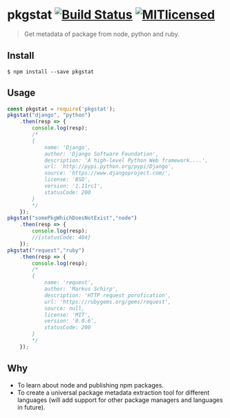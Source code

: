 # pkgstat [![Build Status](https://travis-ci.org/zuck007/pkgstat.svg?branch=master)](https://travis-ci.org/zuck007/pkgstat) [![MITlicensed](https://img.shields.io/badge/license-MIT-blue.svg)](https://raw.githubusercontent.com/zuck007/pkgstat/master/LICENSE)
> Get metadata of package from node, python and ruby.


## Install
```
$ npm install --save pkgstat
```
## Usage
```js
const pkgstat = require('pkgstat');
pkgstat("django", "python")
    .then(resp => {
        console.log(resp);
        /*
        { 
            name: 'Django',
            author: 'Django Software Foundation',
            description: 'A high-level Python Web framework....',
            url: 'http://pypi.python.org/pypi/Django',
            source: 'https://www.djangoproject.com/',
            license: 'BSD',
            version: '1.11rc1',
            statusCode: 200 
        }
        */
    });
pkgstat("somePkgWhichDoesNotExist","node")
    .then(resp => {
        console.log(resp);
        //{statusCode: 404}
    });
pkgstat("request","ruby")
    .then(resp => {
        console.log(resp);
        /*
        {
            name: 'request',
            author: 'Markus Schirp',
            description: 'HTTP request porofication',
            url: 'https://rubygems.org/gems/request',
            source: null,
            license: 'MIT',
            version: '0.0.6',
            statusCode: 200 
        }
        */
    });
```
## Why
* To learn about node and publishing npm packages.
* To create a universal package metadata extraction tool for different languages (will add support for other package managers and languages in future).
